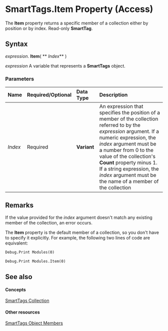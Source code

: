 
# SmartTags.Item Property (Access)

The  **Item** property returns a specific member of a collection either by position or by index. Read-only **SmartTag**.


## Syntax

 _expression_. **Item**( ** _Index_** )

 _expression_ A variable that represents a **SmartTags** object.


### Parameters



|**Name**|**Required/Optional**|**Data Type**|**Description**|
|:-----|:-----|:-----|:-----|
| _Index_|Required|**Variant**|An expression that specifies the position of a member of the collection referred to by the  _expression_ argument. If a numeric expression, the _index_ argument must be a number from 0 to the value of the collection's **Count** property minus 1. If a string expression, the _index_ argument must be the name of a member of the collection|

## Remarks

If the value provided for the  _index_ argument doesn't match any existing member of the collection, an error occurs.

The  **Item** property is the default member of a collection, so you don't have to specify it explicitly. For example, the following two lines of code are equivalent:




```vb
Debug.Print Modules(0)
```




```vb
Debug.Print Modules.Item(0)
```


## See also


#### Concepts


[SmartTags Collection](79c0e84e-e0a1-35b8-b826-9d2cde3bd485.md)
#### Other resources


[SmartTags Object Members](6fa4e243-e82b-b442-1642-e0d58b7cc89b.md)

